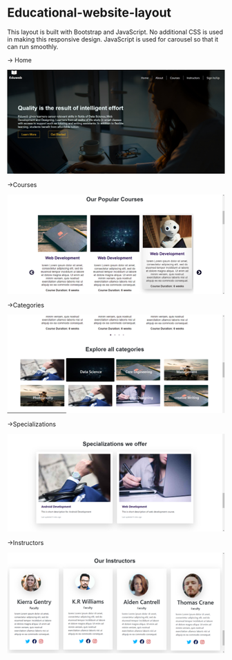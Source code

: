 # Educational-website-layout
This layout is built with Bootstrap and JavaScript. No additional CSS is used in making this responsive design. 
JavaScript is used for carousel so that it can run smoothly.


-> Home

![](https://github.com/Rati777669/Educational-website-layout/blob/main/top.jpg)

->Courses

![](https://github.com/Rati777669/Educational-website-layout/blob/main/Screenshot%20(43).png)

->Categories

![](https://github.com/Rati777669/Educational-website-layout/blob/main/Screenshot%20(47).png)

->Specializations

![](https://github.com/Rati777669/Educational-website-layout/blob/main/Screenshot%20(45).png)

->Instructors

![](https://github.com/Rati777669/Educational-website-layout/blob/main/Screenshot%20(44).png)
